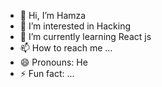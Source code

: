 - 👋 Hi, I’m Hamza
- 👀 I’m interested in Hacking
- 🌱 I’m currently learning React js
- 📫 How to reach me ...
- 😄 Pronouns: He
- ⚡ Fun fact: ...

<!---
Itxhamza7/Itxhamza7 is a ✨ special ✨ repository because its `README.md` (this file) appears on your GitHub profile.
You can click the Preview link to take a look at your changes.
--->
